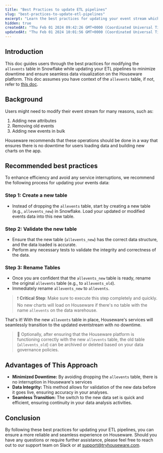 ```yaml
---
title: "Best Practices to update ETL pipelines"
slug: "best-practices-to-update-etl-pipelines"
excerpt: "Learn the best practices for updating your event stream which ensures minimum downtime for users and easy update of data"
hidden: true
createdAt: "Thu Feb 01 2024 09:42:26 GMT+0000 (Coordinated Universal Time)"
updatedAt: "Thu Feb 01 2024 10:01:56 GMT+0000 (Coordinated Universal Time)"
---
```

## Introduction

This doc guides users through the best practices for modifying the `allevents` table in Snowflake while updating your ETL pipelines to minimize downtime and ensure seamless data visualization on the Houseware platform. This doc assumes you have context of the `allevents` table, if not, refer to [this doc](https://housewarehq.slack.com/archives/C05K04DASLS/p1706537689038059).

## Background

Users might need to modify their event stream for many reasons, such as:

1. Adding new attributes
2. Removing old events
3. Adding new events in bulk

Houseware recommends that these operations should be done in a way that ensures there is no downtime for users loading data and building new charts on the app.

## Recommended best practices

To enhance efficiency and avoid any service interruptions, we recommend the following process for updating your events data:

### Step 1: Create a new table

- Instead of dropping the `allevents` table, start by creating a new table (e.g., `allevents_new`) in Snowflake. Load your updated or modified events data into this new table.

### Step 2: Validate the new table

- Ensure that the new table (`allevents_new`) has the correct data structure, and the data loaded is accurate.
- Perform any necessary tests to validate the integrity and correctness of the data.

### Step 3: Rename Tables

- Once you are confident that the `allevents_new` table is ready, rename the original `allevents` table (e.g., to `allevents_old`).
- Immediately rename `allevents_new` to `allevents`.

> ❗️ **Critical Step**: Make sure to execute this step completely and quickly. No new charts will load on Houseware if there's no table with the name `allevents` on the data warehouse.

That's it! With the new `allevents` table in place, Houseware's services will seamlessly transition to the updated eventstream with no downtime.

> 📘 Optionally, after ensuring that the Houseware platform is functioning correctly with the new `allevents` table, the old table (`allevents_old`) can be archived or deleted based on your data governance policies.

## Advantages of This Approach

- **Minimized Downtime:** By avoiding dropping the `allevents` table, there is no interruption in Houseware's services
- **Data Integrity:** This method allows for validation of the new data before it goes live, ensuring accuracy in your analyses.
- **Seamless Transition:** The switch to the new data set is quick and efficient, ensuring continuity in your data analysis activities.

## Conclusion

By following these best practices for updating your ETL pipelines, you can ensure a more reliable and seamless experience on Houseware. Should you have any questions or require further assistance, please feel free to reach out to our support team on Slack or at [support@tryhouseware.com](mailto:support@tryhouseware.com).
